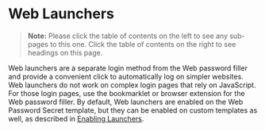 [title]: # (Web Launchers)
[tags]: # (Launcher)
[priority]: # (1000)

# Web Launchers

> **Note:** Please click the table of contents on the left to see any sub-pages to this one. Click the table of contents on the right to see headings on this page.

Web launchers are a separate login method from the Web password filler and provide a convenient click to automatically log on simpler websites. Web launchers do not work on complex login pages that rely on JavaScript. For those login pages, use the bookmarklet or browser extension for the Web password filler. By default, Web launchers are enabled on the Web Password Secret template, but they can be enabled on custom templates as well, as described in [Enabling Launchers](../enabling-launchers/index.md).
